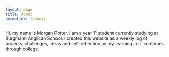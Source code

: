 ```yaml
---
layout: page
title: About
permalink: /about/
---
```

  Hi, my name is Morgan Potter. I am a year 11 student currently studying at Burgmann Anglican School. I created this website as a weekly log of projects, challenges, ideas and self-reflection as my learning in IT continues through college.